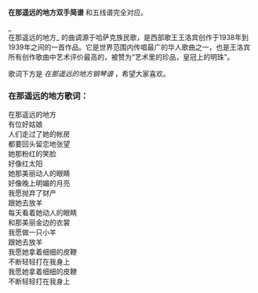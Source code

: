 

**在那遥远的地方双手简谱** 和五线谱完全对应。

_  
在那遥远的地方_
的曲调源于哈萨克族民歌，是西部歌王王洛宾创作于1938年到1939年之间的一首作品。它是世界范围内传唱最广的华人歌曲之一，也是王洛宾所有创作歌曲中艺术评价最高的，被赞为“艺术里的珍品，皇冠上的明珠”。

  
歌词下方是 _在那遥远的地方钢琴谱_ ，希望大家喜欢。

### 在那遥远的地方歌词：

在那遥远的地方  
有位好姑娘  
人们走过了她的帐房  
都要回头留恋地张望  
她那粉红的笑脸  
好像红太阳  
她那美丽动人的眼睛  
好像晚上明媚的月亮  
我愿抛弃了财产  
跟她去放羊  
每天看着她动人的眼睛  
和那美丽金边的衣裳  
我愿做一只小羊  
跟她去放羊  
我愿她拿着细细的皮鞭  
不断轻轻打在我身上  
我愿她拿着细细的皮鞭  
不断轻轻打在我身上

